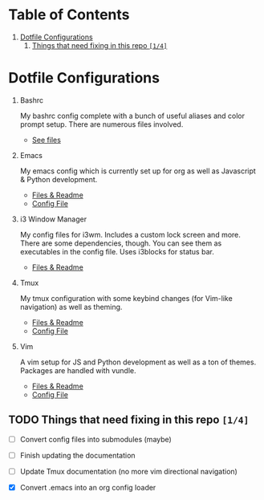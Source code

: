 
# Table of Contents

1.  [Dotfile Configurations](#org2dd8837)
    1.  [Things that need fixing in this repo <code>[1/4]</code>](#org997f035)


<a id="org2dd8837"></a>

# Dotfile Configurations

1.  Bashrc

    My bashrc config complete with a bunch of useful aliases and color prompt setup. There are numerous files involved.
    
    -   [See files](./bashrc)

2.  Emacs

    My emacs config which is currently set up for org as well as Javascript & Python development.
    
    -   [Files & Readme](./emacs)
    -   [Config File](./emacs/.emacs)

3.  i3 Window Manager

    My config files for i3wm. Includes a custom lock screen and more. There are some dependencies, though. You can see them as executables in the config file. Uses i3blocks for status bar.
    
    -   [Files & Readme](./i3)

4.  Tmux

    My tmux configuration with some keybind changes (for Vim-like navigation) as well as theming.
    
    -   [Files & Readme](./tmux)
    -   [Config File](./tmux/.tmux.conf)

5.  Vim

    A vim setup for JS and Python development as well as a ton of themes. Packages are handled with vundle.
    
    -   [Files & Readme](./vim)
    -   [Config File](./vim/.vimrc)


<a id="org997f035"></a>

## TODO Things that need fixing in this repo <code>[1/4]</code>

-   [ ] Convert config files into submodules (maybe)
-   [ ] Finish updating the documentation
-   [ ] Update Tmux documentation (no more vim directional navigation)
-   [X] Convert .emacs into an org config loader

